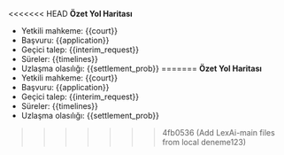 <<<<<<< HEAD
**Özet Yol Haritası**
- Yetkili mahkeme: {{court}}
- Başvuru: {{application}}
- Geçici talep: {{interim_request}}
- Süreler: {{timelines}}
- Uzlaşma olasılığı: {{settlement_prob}}
=======
**Özet Yol Haritası**
- Yetkili mahkeme: {{court}}
- Başvuru: {{application}}
- Geçici talep: {{interim_request}}
- Süreler: {{timelines}}
- Uzlaşma olasılığı: {{settlement_prob}}
>>>>>>> 4fb0536 (Add LexAi-main files from local deneme123)
